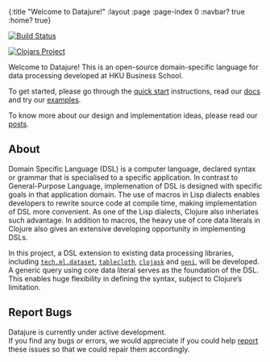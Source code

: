 {:title "Welcome to Datajure!"
 :layout :page
 :page-index 0
 :navbar? true
 :home? true}

[![Build Status](https://github.com/clojure-finance/datajure/actions/workflows/test.yml/badge.svg)](https://github.com/clojure-finance/datajure/actions/workflows/test.yml)

[![Clojars Project](https://clojars.org/com.github.clojure-finance/datajure/latest-version.svg)](https://clojars.org/com.github.clojure-finance/datajure)

Welcome to Datajure! This is an open-source domain-specific language for data processing developed at HKU Business School.

To get started, please go through the [quick start](pages-output/quick-start) instructions, read our [docs](pages-output/docs) and try our [examples](pages-output/examples).

To know more about our design and implementation ideas, please read our [posts](archives).

## About

Domain Specific Language (DSL) is a computer language, declared syntax or grammar that is specialised to a specific application. In contrast to General-Purpose Language, implemenation of DSL is designed with specific goals in that application domain. The use of macros in Lisp dialects enables developers to rewrite source code at compile time, making implementation of DSL more convenient. As one of the Lisp dialects, Clojure also inheriates such advantage. In addition to macros, the heavy use of core data literals in Clojure also gives an extensive developing opportunity in implementing DSLs.

In this project, a DSL extension to existing data processing libraries, including [`tech.ml.dataset`](https://github.com/techascent/tech.ml.dataset), [`tablecloth`](https://github.com/scicloj/tablecloth), [`clojask`](https://github.com/clojure-finance/clojask) and [`geni`](https://github.com/zero-one-group/geni), will be developed. A generic query using core data literal serves as the foundation of the DSL. This enables huge flexibility in defining the syntax, subject to Clojure’s limitation.

## Report Bugs 

Datajure is currently under active development.  
If you find any bugs or errors, we would appreciate if you could help [report](https://github.com/clojure-finance/datajure/issues) these issues so that we could repair them accordingly.
